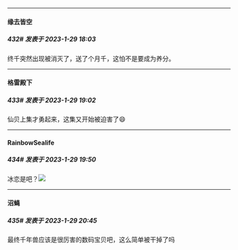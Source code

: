 
*****

####  缘去皆空  
##### 432#       发表于 2023-1-29 18:03

终千突然出现被消灭了，送了个月千，这怕不是要成为养分。


*****

####  格雷殿下  
##### 433#       发表于 2023-1-29 19:02

仙贝上集才勇起来，这集又开始被迫害了😄


*****

####  RainbowSealife  
##### 434#       发表于 2023-1-29 19:50

冰恋是吧？<img src="https://static.saraba1st.com/image/smiley/face2017/019.png" referrerpolicy="no-referrer">


*****

####  沼蝇  
##### 435#       发表于 2023-1-29 20:45

最终千年兽应该是很厉害的数码宝贝吧，这么简单被干掉了吗

